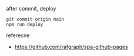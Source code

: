 after commit, deploy

```
git commit origin main
npm run deploy
```

referecne
- https://github.com/rafgraph/spa-github-pages